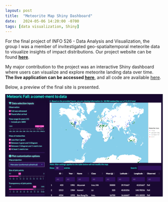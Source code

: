 ```yaml
---
layout: post
title:  "Meteorite Map Shiny Dashboard"
date:   2024-05-06 14:20:00 -0700
tags: [data visualization, Shiny]
---
```


For the final project of INFO 526 - Data Analysis and Visualization, the group I was a member of invitestigated geo-spatialtemporal meteorite data to visualize insights of impact distributions. Our project website can be found <b><a href = "https://info-526-s24.github.io/project-final-VizWizards/" target="_blank" rel="noopener noreferrer">here</a></b>.

My major contribution to the project was an interactive Shiny dashboard where users can visualize and explore meteorite landing data over time. <b>The live application can be accessed <a href = "https://gmcginnis.shinyapps.io/MeteoriteMap/" target="_blank" rel="noopener noreferrer">here</a></b>, and all code are available <a href = "https://github.com/INFO-526-S24/project-final-VizWizards/blob/main/shiny_meteorites/app.R" target="_blank" rel="noopener noreferrer">here</a>.

Below, a preview of the final site is presented.

![May 2024 meteorite site](/assets/visualizations/2024-05-meteorite.png)